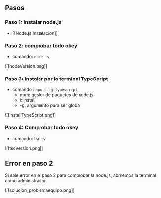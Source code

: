 ## Pasos

### Paso 1: Instalar node.js
- [[Node.js Instalacion]]

### Paso 2: comprobar todo okey

- comando: `node -v`

![[nodeVersion.png]]

### Paso 3: Instalar por la terminal TypeScript

- comando : `npm i -g typescript`
	- npm: gestor de paquetes de node.js
	- i: install
	- -g: argumento para ser global

![[installTypeScript.png]]

### Paso 4: Comprobar todo okey

- comando: tsc -v

![[tscVersion.png]]


## Error en paso 2

Si sale error en el paso 2 para comprobar la node.js, abriremos la terminal como administrador.

![[solucion_problemaequipo.png]]



